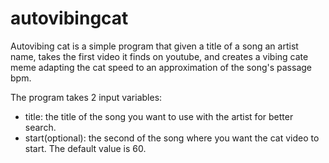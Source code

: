 # autovibingcat

Autovibing cat is a simple program that given a title of a song an artist name, takes the first video it finds on youtube, and creates a vibing cate meme adapting the cat speed to an approximation of the song's passage bpm.

The program takes 2 input variables:
  - title: the title of the song you want to use with the artist for better search.
  - start(optional): the second of the song where you want the cat video to start. The default value is 60.



